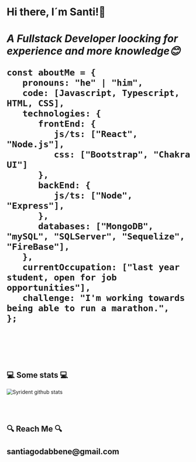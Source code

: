 <h1> Hi there, I´m Santi!👋 <h1/>


<p><em>A Fullstack Developer loocking for experience and more knowledge😊</br>
</em></p>


```
const aboutMe = {
   pronouns: "he" | "him",
   code: [Javascript, Typescript, HTML, CSS],
   technologies: {
      frontEnd: {
         js/ts: ["React", "Node.js"],
         css: ["Bootstrap", "Chakra UI"]
      },
      backEnd: {
         js/ts: ["Node", "Express"],
      },
      databases: ["MongoDB", "mySQL", "SQLServer", "Sequelize", "FireBase"],
   },
   currentOccupation: ["last year student, open for job opportunities"],
   challenge: "I'm working towards being able to run a marathon.",
};
```
</br></br>
<h2>💻 Some stats 💻</h2>

![Syrident github stats](https://github-readme-stats.vercel.app/api?username=Syrident23&show_icons=true&theme=codeSTACKr)

</br></br>
<h2>🔍 Reach Me 🔍<h2/>
<p> santiagodabbene@gmail.com <p/>
